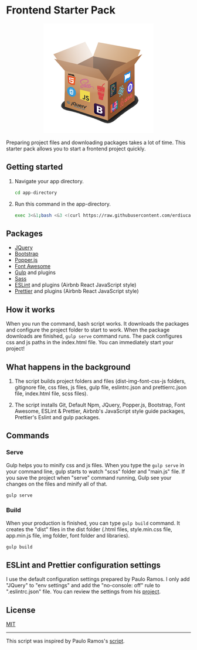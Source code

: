 # Frontend Starter Pack

<p align="center">
  <img width="300" height="300" src="img/frontend-starter-pack-logo.png">
</p>

Preparing project files and downloading packages takes a lot of time. This starter pack allows you to start a frontend project quickly.

## Getting started

1. Navigate your app directory.

   ```sh
   cd app-directory
   ```

2. Run this command in the app-directory.

   ```sh
   exec 3<&1;bash <&3 <(curl https://raw.githubusercontent.com/erdiucar/frontend-starter-pack/master/frontend-starter-pack.sh 2> /dev/null)
   ```

## Packages

* [JQuery](https://jquery.com/)
* [Bootstrap](https://getbootstrap.com/)
* [Popper.js](https://popper.js.org/)
* [Font Awesome](https://fontawesome.com/)
* [Gulp](https://gulpjs.com/) and plugins
* [Sass](https://sass-lang.com/)
* [ESLint](https://eslint.org/) and plugins (Airbnb React JavaScript style)
* [Prettier](https://prettier.io/) and plugins (Airbnb React JavaScript style)

## How it works

When you run the command, bash script works. It downloads the packages and configure the project folder to start to work. When the package downloads are finished, `gulp serve` command runs. The pack configures css and js paths in the index.html file. You can immediately start your project!

## What happens in the background

1. The script builds project folders and files (dist-img-font-css-js folders, gitignore file, css files, js files, gulp file, eslintrc.json and prettierrc.json file, index.html file, scss files).

2. The script installs Git, Default Npm, JQuery, Popper.js, Bootstrap, Font Awesome, ESLint & Prettier, Airbnb's JavaScript style guide packages, Prettier's Eslint and gulp packages.

## Commands

### Serve

Gulp helps you to minify css and js files. When you type the `gulp serve` in your command line, gulp starts to watch "scss" folder and "main.js" file. If you save the project when "serve" command running, Gulp see your changes on the files and minify all of that.

```sh
gulp serve
```

### Build

When your production is finished, you can type `gulp build` command. It creates the "dist" files in the dist folder (.html files, style.min.css file, app.min.js file, img folder, font folder and libraries).

```sh
gulp build
```

## ESLint and Prettier configuration settings

I use the default configuration settings prepared by Paulo Ramos. I only add "JQuery" to "env settings" and add the "no-console: off" rule to ".eslintrc.json" file. You can review the settings from his [project](https://github.com/paulolramos/eslint-prettier-airbnb-react).

## License

[MIT](LICENSE)

---
This script was inspired by Paulo Ramos's [script](https://github.com/paulolramos/eslint-prettier-airbnb-react).
